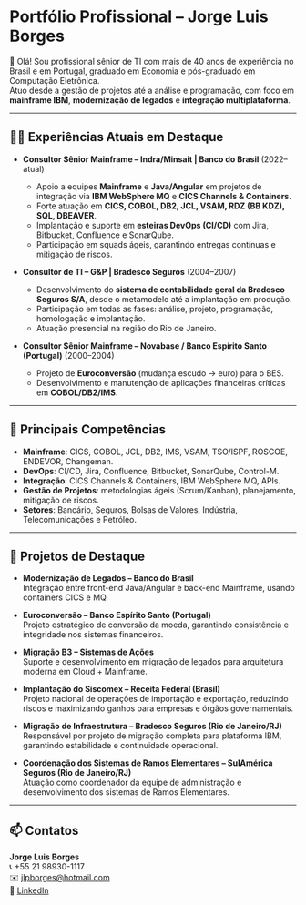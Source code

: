 # Portfólio Profissional – Jorge Luis Borges

👋 Olá! Sou profissional sênior de TI com mais de 40 anos de experiência no Brasil e em Portugal, graduado em Economia e pós-graduado em Computação Eletrônica.  
Atuo desde a gestão de projetos até a análise e programação, com foco em **mainframe IBM**, **modernização de legados** e **integração multiplataforma**.

---

## 🧑‍💼 Experiências Atuais em Destaque

- **Consultor Sênior Mainframe – Indra/Minsait | Banco do Brasil** (2022–atual)  
  - Apoio a equipes **Mainframe** e **Java/Angular** em projetos de integração via **IBM WebSphere MQ** e **CICS Channels & Containers**.  
  - Forte atuação em **CICS, COBOL, DB2, JCL, VSAM, RDZ (BB KDZ), SQL, DBEAVER**.  
  - Implantação e suporte em **esteiras DevOps (CI/CD)** com Jira, Bitbucket, Confluence e SonarQube.  
  - Participação em squads ágeis, garantindo entregas contínuas e mitigação de riscos.  

- **Consultor de TI – G&P | Bradesco Seguros** (2004–2007)  
  - Desenvolvimento do **sistema de contabilidade geral da Bradesco Seguros S/A**, desde o metamodelo até a implantação em produção.  
  - Participação em todas as fases: análise, projeto, programação, homologação e implantação.  
  - Atuação presencial na região do Rio de Janeiro.  

- **Consultor Sênior Mainframe – Novabase / Banco Espírito Santo (Portugal)** (2000–2004)  
  - Projeto de **Euroconversão** (mudança escudo → euro) para o BES.  
  - Desenvolvimento e manutenção de aplicações financeiras críticas em **COBOL/DB2/IMS**.  

---

## 🚀 Principais Competências
- **Mainframe**: CICS, COBOL, JCL, DB2, IMS, VSAM, TSO/ISPF, ROSCOE, ENDEVOR, Changeman.  
- **DevOps**: CI/CD, Jira, Confluence, Bitbucket, SonarQube, Control-M.  
- **Integração**: CICS Channels & Containers, IBM WebSphere MQ, APIs.  
- **Gestão de Projetos**: metodologias ágeis (Scrum/Kanban), planejamento, mitigação de riscos.  
- **Setores**: Bancário, Seguros, Bolsas de Valores, Indústria, Telecomunicações e Petróleo.  

---

## 📂 Projetos de Destaque

- **Modernização de Legados – Banco do Brasil**  
  Integração entre front-end Java/Angular e back-end Mainframe, usando containers CICS e MQ.  

- **Euroconversão – Banco Espírito Santo (Portugal)**  
  Projeto estratégico de conversão da moeda, garantindo consistência e integridade nos sistemas financeiros.  

- **Migração B3 – Sistemas de Ações**  
  Suporte e desenvolvimento em migração de legados para arquitetura moderna em Cloud + Mainframe.  

- **Implantação do Siscomex – Receita Federal (Brasil)**  
  Projeto nacional de operações de importação e exportação, reduzindo riscos e maximizando ganhos para empresas e órgãos governamentais.  

- **Migração de Infraestrutura – Bradesco Seguros (Rio de Janeiro/RJ)**  
  Responsável por projeto de migração completa para plataforma IBM, garantindo estabilidade e continuidade operacional.  

- **Coordenação dos Sistemas de Ramos Elementares – SulAmérica Seguros (Rio de Janeiro/RJ)**  
  Atuação como coordenador da equipe de administração e desenvolvimento dos sistemas de Ramos Elementares.  

---

## 📫 Contatos

**Jorge Luis Borges**  
📞 +55 21 98930-1117  
✉️ jlpborges@hotmail.com  
🔗 [LinkedIn](https://www.linkedin.com/in/jlpborges)  
